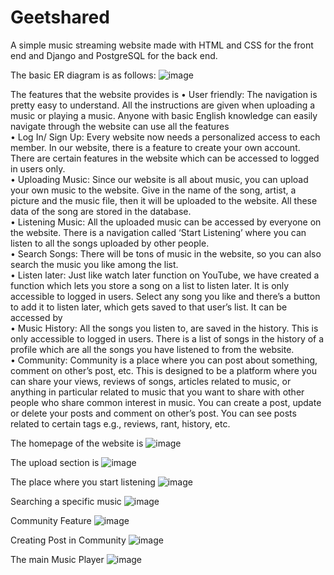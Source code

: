# Geetshared

A simple music streaming website made with HTML and CSS for the front end and Django and PostgreSQL for the back end.

The basic ER diagram is as follows:
![image](https://user-images.githubusercontent.com/67723187/232459950-036ced34-817d-4c24-8716-5f54f98e0b61.png)

The features that the website provides is
•	User friendly: The navigation is pretty easy to understand. All the instructions are given when uploading a music or playing a music. Anyone with basic English knowledge can easily navigate through the website can use all the features   
•	Log In/ Sign Up: Every website now needs a personalized access to each member. In our website, there is a feature to create your own account. There are certain features in the website which can be accessed to logged in users only.   
•	Uploading Music: Since our website is all about music, you can upload your own music to the website. Give in the name of the song, artist, a picture and the music file, then it will be uploaded to the website. All these data of the song are stored in the database.  
•	Listening Music: All the uploaded music can be accessed by everyone on the website. There is a navigation called ‘Start Listening’ where you can listen to all the songs uploaded by other people.  
•	Search Songs: There will be tons of music in the website, so you can also search the music you like among the list.  
•	Listen later: Just like watch later function on YouTube, we have created a function which lets you store a song on a list to listen later. It is only accessible to logged in users. Select any song you like and there’s a button to add it to listen later, which gets saved to that user’s list. It can be accessed by   
•	Music History: All the songs you listen to, are saved in the history. This is only accessible to logged in users. There is a list of songs in the history of a profile which are all the songs you have listened to from the website.  
•	Community: Community is a place where you can post about something, comment on other’s post, etc. This is designed to be a platform where you can share your views, reviews of songs, articles related to music, or anything in particular related to music that you want to share with other people who share common interest in music. You can create a post, update or delete your posts and comment on other’s post. You can see posts related to certain tags e.g., reviews, rant, history, etc.  


 The homepage of the website is 
![image](https://user-images.githubusercontent.com/67723187/232460157-5947fbf3-6126-42b3-91e6-1a8fd8e56952.png)


The upload section is 
![image](https://user-images.githubusercontent.com/67723187/232460196-aee979be-166d-4e5e-aa75-2545a22bb28f.png)


The place where you start listening
![image](https://user-images.githubusercontent.com/67723187/232460251-76b05945-1cc0-4a12-9b43-b3ff1aaa3b2a.png)

Searching a specific music
![image](https://user-images.githubusercontent.com/67723187/232460298-f23fca4d-be2e-4650-9f9d-f714f857461e.png)


Community Feature
![image](https://user-images.githubusercontent.com/67723187/232460339-50af6465-5b19-4cca-b844-264840ef660e.png)



Creating Post in Community
![image](https://user-images.githubusercontent.com/67723187/232460414-3edf9751-f814-4757-8f74-e96e15098bfa.png)


The main Music Player
![image](https://user-images.githubusercontent.com/67723187/232460478-b4ef0afa-57a2-4e0e-9d02-497f508d1c05.png)

 
  
  
   
   
   
   
   
   
   
   
   
   
   
   
  
  
  
 
  
 
  
 
  
   
   
    
     
     
      


     

     
    
   

   
 
  
   
   
    
     
     
      


     

     
    
   

   
 
 

 
  
  
   
   
   
   
   
   
   
   
   
   
   
   
  
  
  
 
  
 
  
 
  
   
   
    
     
     
      


     

     
    
   

   
 
  
   
   
    
     
     
      


     

     
    
   

   
 
  
 
  
   
   
    
     
     
      


     

     
    
   

   
 
  
   
   
    
     
     
      


     

     
    
   

   
 
  
 
  
   
   
    
     
     
      


     

     
    
   

   
 
  
   
   
    
     
     
      


     

     
    
   

   
 
  
 
  
   
   
    
     
     
      


     

     
    
   

   
 
  
   
   
    
     
     
      


     

     
    
   

   
 
  
 
  
   
   
    
     
     
      


     

     
    
   

   
 
  
   
   
    
     
     
      


     

     
    
   

   
 
  
 
  
   
   
    
     
     
      


     

     
    
   

   
 
  
   
   
    
     
     
      


     

     
    
   

   
 
  
 
  
   
   
    
     
     
      


     

     
    
   

   
 
  
   
   
    
     
     
      


     

     
    
   

   
 
  
 
  
   
   
    
     
     
      


     

     
    
   

   
 
  
   
   
    
     
     
      


     

     
    
   

   
 
 

